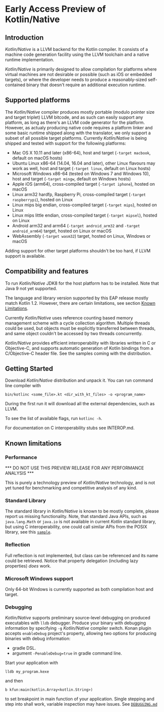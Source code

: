 # Early Access Preview of Kotlin/Native #

## Introduction ##

 _Kotlin/Native_ is a LLVM backend for the Kotlin compiler. It consists of a machine code generation facility using
the LLVM toolchain and a native runtime implementation.

 _Kotlin/Native_ is primarily designed to allow compilation for platforms where
virtual machines are not desirable or possible (such as iOS or embedded targets),
or where the developer needs to produce a reasonably-sized self-contained binary
that doesn't require an additional execution runtime.

## Supported platforms ##

The _Kotlin/Native_ compiler produces mostly portable (modulo pointer size and target
triplet) LLVM bitcode, and as such can easily support any platform, as long as there's an LLVM
code generator for the platform.
 However, as actualy producing native code requires a platform linker and some
basic runtime shipped along with the translator, we only support a subset of all possible
target platforms. Currently _Kotlin/Native_ is being shipped and tested with support for
the following platforms:

 * Mac OS X 10.11 and later (x86-64), host and target (`-target macbook`, default on macOS hosts)
 * Ubuntu Linux x86-64 (14.04, 16.04 and later), other Linux flavours may work as well, host and target
   (`-target linux`, default on Linux hosts)
 * Microsoft Windows x86-64 (tested on Windows 7 and Windows 10), host and target (`-target mingw`,
   default on Windows hosts)
 * Apple iOS (arm64), cross-compiled target (`-target iphone`), hosted on macOS
 * Linux arm32 hardfp, Raspberry Pi, cross-compiled target (`-target raspberrypi`), hosted on Linux
 * Linux mips big endian, cross-compiled target (`-target mips`), hosted on Linux
 * Linux mips little endian, cross-compiled target (`-target mipsel`), hosted on Linux
 * Android arm32 and arm64 (`-target android_arm32` and `-target android_arm64`) target, hosted on Linux or macOS
 * WebAssembly (`-target wasm32`) target, hosted on Linux, Windows or macOS

 Adding support for other target platforms shouldn't be too hard, if LLVM support is available.

 ## Compatibility and features ##

To run _Kotlin/Native_ JDK8 for the host platform has to be installed.
Note that Java 9 not yet supported.

The language and library version supported by this EAP release mostly match Kotlin 1.2.
However, there are certain limitations, see section [Known Limitations](#limitations).

 Currently _Kotlin/Native_ uses reference counting based memory management scheme with a cycle
collection algorithm. Multiple threads could be used, but objects must be explicitly transferred
between threads, and same object couldn't be accessed by two threads concurrently.

_Kotlin/Native_ provides efficient interoperability with libraries written in C or Objective-C, and supports
automatic generation of Kotlin bindings from a C/Objective-C header file.
See the samples coming with the distribution.

  ## Getting Started ##

 Download _Kotlin/Native_ distribution and unpack it. You can run command line compiler with

    bin/kotlinc <some_file>.kt <dir_with_kt_files> -o <program_name>

  During the first run it will download all the external dependencies, such as LLVM.

To see the list of available flags, run `kotlinc -h`.

For documentation on C interoperability stubs see INTEROP.md.

 ## <a name="limitations"></a>Known limitations ##

 ### Performance ###

 *** DO NOT USE THIS PREVIEW RELEASE FOR ANY PERFORMANCE ANALYSIS ***

 This is purely a technology preview of _Kotlin/Native_ technology, and is not yet tuned
for benchmarking and competitive analysis of any kind.

### Standard Library ###

  The standard library in _Kotlin/Native_ is known to be mostly complete, please report us 
missing functionality. Note, that standard Java APIs, such as `java.lang.Math` or `java.io`
is not available in current _Kotlin_ standard library, but using C interoperability, one could
call similar APIs from the POSIX library, see this [`sample`](https://github.com/JetBrains/kotlin-native/blob/master/samples/csvparser).

### Reflection ###

Full reflection is not implemented, but class can be referenced and its name could be retrieved.
Notice that property delegation (including lazy properties) *does* work.

### Microsoft Windows support ###

 Only 64-bit Windows is currently supported as both compilation host and target.

### Debugging ###

 _Kotlin/Native_ supports preliminary source-level debugging on produced executables with `lldb` debugger.
 Produce your binary with debugging information by specifying `-g` _Kotlin/Native_ compiler switch.
 Konan plugin accepts `enableDebug` project's property, allowing two options for producing binaries with debug
 information:
   - gradle DSL.
   - argument `-PenableDebug=true` in gradle command line.

 Start your application with
    
    lldb my_program.kexe
 
 and then 
    
    b kfun:main(kotlin.Array<kotlin.String>)

to set breakpoint in main function of your application. Single stepping and step into shall work, 
variable inspection may have issues.
See [`DEBUGGING.md`](https://github.com/JetBrains/kotlin-native/blob/master/DEBUGGING.md)